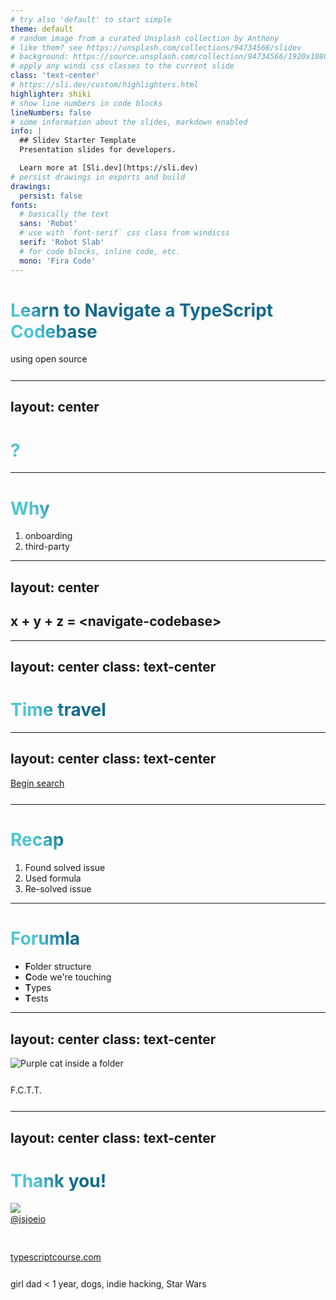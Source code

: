 ```yaml
---
# try also 'default' to start simple
theme: default
# random image from a curated Unsplash collection by Anthony
# like them? see https://unsplash.com/collections/94734566/slidev
# background: https://source.unsplash.com/collection/94734566/1920x1080
# apply any windi css classes to the current slide
class: 'text-center'
# https://sli.dev/custom/highlighters.html
highlighter: shiki
# show line numbers in code blocks
lineNumbers: false
# some information about the slides, markdown enabled
info: |
  ## Slidev Starter Template
  Presentation slides for developers.

  Learn more at [Sli.dev](https://sli.dev)
# persist drawings in exports and build
drawings:
  persist: false
fonts:
  # basically the text
  sans: 'Robot'
  # use with `font-serif` css class from windicss
  serif: 'Robot Slab'
  # for code blocks, inline code, etc.
  mono: 'Fira Code'
---
```


# Learn to Navigate a TypeScript Codebase

using open source

<!--
Put notes here
-->

---
layout: center
---

# ?


<!--
Let met start with a question. Who's been taught how to navigate a large codebase? 
Not necessarily TypeScript or React but any codebase.
Anyone? 
Anyone endorsed by others for this skill on LinkedIn?
Yeah, me neither
-->

<style>
h1 {
  background-color: #2B90B6;
  background-image: linear-gradient(45deg, #4EC5D4 10%, #146b8c 20%);
  background-size: 100%;
  -webkit-background-clip: text;
  -moz-background-clip: text;
  -webkit-text-fill-color: transparent;
  -moz-text-fill-color: transparent;
}
</style>


--- 

# Why

<v-clicks>

1. onboarding
2. third-party 

</v-clicks>

---
layout: center
---

## x + y + z = &lt;navigate-codebase&gt;


<!-- 
What if we could reverse-engineer it?
 -->

---
layout: center
class: text-center
---

<v-click>

# Time travel

</v-click>

<!-- 
Here's what we're going to do. 
1. Find an open source repo
2. Find an issue that's been solved
3. Use it as a way to learn how to navigate the codebase

After this, do live searching on GitHub. 
Clone and go through steps.

-->

---
layout: center
class: text-center
---

[Begin search](https://github.com/issues?q=is%3Aclosed+is%3Aissue+archived%3Afalse+org%3Atesting-library+label%3A%22good+first+issue%22+linked%3Apr)

<!-- 

1. open up GitHub
2. go to reactg;tes

 -->

---

# Recap

<v-clicks>

1. Found solved issue
2. Used formula
3. Re-solved issue

</v-clicks>


<!-- 
Let's recap. Here's what we did.
-->

---

# Forumla

<v-clicks>

- **F**older structure
- **C**ode we're touching
- **T**ypes
- **T**ests

</v-clicks>

---
layout: center
class: text-center
---

![Purple cat inside a folder](/fctt-cat.svg)

F.C.T.T.

---
layout: center
class: text-center
---

# Thank you!

<img src="https://avatars.githubusercontent.com/u/3806031?v=4" class="h-35 mb-2 rounded-full mx-auto" />

[@jsjoeio](https://twitter.com/jsjoeio)

<br />

[typescriptcourse.com](https://typescriptcourse.com)

girl dad &lt; 1 year, dogs, indie hacking, Star Wars

<style>
  p {
    margin-top: 1px;
    margin-bottom: 1.6rem;
  }
</style>


<!-- 
Thank you so much for your attention today!

If you want to connect, I'm on Twitter @jsjoeio

Or if you want to come say hi after the talks, here's a list of good topic starters/things i'm into

Thanks again!
 -->

